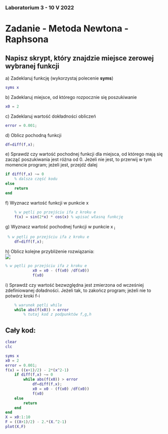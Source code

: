 ### Laboratorium 3 - 10 V 2022
# Zadanie  - Metoda Newtona - Raphsona
## Napisz skrypt, który znajdzie miejsce zerowej wybranej funkcji
a) Zadeklaruj funkcję (wykorzystaj polecenie __syms__)
```matlab
syms x
```
b) Zadeklaruj miejsce, od którego rozpocznie się poszukiwanie
```matlab
x0 = 2
```
c) Zadeklaruj wartość dokładności obliczeń
```matlab
error = 0.001;
```
d) Oblicz pochodną funkcji
```matlab
df=diff(f,x);
```
e) Sprawdź czy wartość pochodnej funkcji dla miejsca, od którego mają się zacząć poszukiwania jest różna od 0. Jeżeli nie jest, to przerwij w tym momencie program; jeżeli jest, przejdź dalej
```matlab
if diff(f,x) ~= 0
    % dalsza część kodu
else
    return
end
```
f) Wyznacz wartość funkcji w punkcie x
```matlab
    % w pętli po przejściu ifa z kroku e
    f(x) = sin(2*x) * cos(x) % wpisać własną funkcję
```
g) Wyznacz wartość pochodnej funkcji w punkcie x <sub>i</sub>
```matlab
 % w pętli po przejściu ifa z kroku e
    df=diff(f,x);
```
h) Oblicz kolejne przybliżenie rozwiązania:<br> <img src="https://latex.codecogs.com/svg.image?{\color{Red}&space;x_{i}&space;=&space;x_{i}&space;-&space;\frac{f(x_{i})}{f'(x_{i})}&space;}"/> 
```matlab
% w pętli po przejściu ifa z kroku e
            x0 = x0 - (f(x0) /df(x0))
            f(x0)
```

i) Sprawdź czy wartość bezwzględna jest zmierzona od wcześniej zdefiniowanej doładności. Jeżeli tak, to zakończ program; jeżeli nie to potwórz kroki f-i
```matlab
    % warunek pętli while
    while abs(f(x0)) > error
        % tutaj kod z podpunktów f,g,h
```
## Cały kod:
```matlab
clear
clc

syms x
x0 = 2
error = 0.001;
f(x) = ((x+1)/2) - 2*(x^2-1)
    if diff(f,x) ~= 0
        while abs(f(x0)) > error
            df=diff(f,x);
            x0 = x0 - (f(x0) /df(x0))
            f(x0)
    else 
        return
    end
end
X = x0:1:10
F = ((X+1)/2) - 2.*(X.^2-1)
plot(X,F)

```